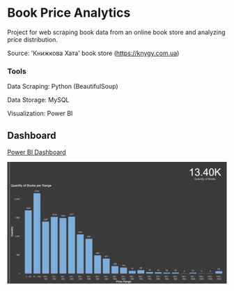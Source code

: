 # Book Price Analytics 

Project for web scraping book data from an online book store and analyzing price distribution.

Source: 'Книжкова Хата' book store (https://knygy.com.ua)

### Tools

Data Scraping: Python (BeautifulSoup)

Data Storage: MySQL

Visualization: Power BI

## Dashboard

[Power BI Dashboard](./dashboard/Book%20Price%20Distribution%20Dashboard.pbix)

![Dashboard](./dashboard/Book%20Price%20Distribution%20Dashboard.png)